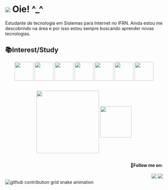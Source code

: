 # <img src="https://64.media.tumblr.com/8a09e66a2fa946eac874337fd89efd56/93e030a15af1ce52-2e/s100x200/fb5b17091f5523a60be9936a521a71e6fe9bd4de.pnj"> Oie! ^_^ 
<p>Estudante de tecnologia em Sistemas para Internet no IFRN. Ainda estou me descobrindo na área e por isso estou sempre buscando aprender novas tecnologias.</p>


 <h2> 📚Interest/Study </h2> 
<div align="center">
    <img height="60px" width="60px" src="https://cdn.jsdelivr.net/gh/devicons/devicon@latest/icons/java/java-original.svg" />
    <img height="60px" width="60px" src="https://cdn.jsdelivr.net/gh/devicons/devicon@latest/icons/javascript/javascript-original.svg" />
    <img height="60px" width="60px" src="https://cdn.jsdelivr.net/gh/devicons/devicon@latest/icons/html5/html5-original.svg" />
    <img height="60px" width="60px" src="https://cdn.jsdelivr.net/gh/devicons/devicon@latest/icons/css3/css3-original.svg" />
    <img height="60px" width="60px" src="https://cdn.jsdelivr.net/gh/devicons/devicon@latest/icons/python/python-original.svg" />
    <img height="60px" width="60px" src="https://cdn.jsdelivr.net/gh/devicons/devicon@latest/icons/mysql/mysql-original.svg" /> 
    <img height="60px" width="60px" src="https://cdn.jsdelivr.net/gh/devicons/devicon@latest/icons/django/django-plain.svg" />
          
</div>

##

<div align="center">
  <img  height=200 align="center" src="https://github-readme-stats.vercel.app/api?username=imariiana&show_icons=true&theme=maroongold&bg_color=440000&hide_border=true" />

  <img height=100 align="center" src="https://github-readme-stats.vercel.app/api/top-langs?username=imariiana&show_icons=true&theme=maroongold&layout=compact&langs_count=8&card_width=120&bg_color=440000&hide_border=true" />
</div>


##

<div align="right">
  <h4>🌟Follow me on:</h4>
  <a href="https://www.instagram.com/im.mariiana_/"><img src="https://img.shields.io/badge/Instagram-E4405F?style=for-the-badge&logo=instagram&logoColor=white" target="_blank"></a>
  <a marianavitorialima69@gmail.com><img src="https://img.shields.io/badge/Gmail-D14836?style=for-the-badge&logo=gmail&logoColor=white"></a>
    
</div>

<picture>
  <source media="(prefers-color-scheme: dark)" srcset="https://raw.githubusercontent.com/imariiana/imariiana/output/github-contribution-grid-snake-dark.svg">
  <source media="(prefers-color-scheme: light)" srcset="https://raw.githubusercontent.com/imariiana/imariiana/output/github-contribution-grid-snake.svg">
  <img alt="github contribution grid snake animation" src="https://raw.githubusercontent.com/imariiana/imariiana/output/github-contribution-grid-snake.svg">
</picture>



